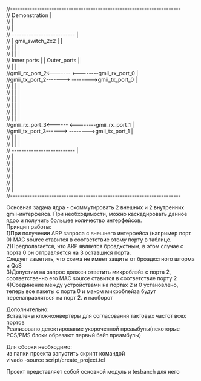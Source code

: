 <p>//----------------------------------------------------------------------<br>
//                  Demonstration				                       |<br>
//                                                                     |<br>
//                                                                     |<br>
//                  --------------------------                         |<br>
//                  |     gmii_switch_2x2    |                         |<br>
//                  |                        |                         |<br>
//                  |                        |                         |<br>
//  Inner ports     |                        |      Outer_ports        |<br>
//                  |                        |                         |<br>
//gmii_rx_port_2<-------                  <--------gmii_rx_port_0      |<br>
//gmii_tx_port_2------->                  -------->gmii_tx_port_0      |<br>
//                  |                        |                         |<br>
//                  |                        |                         |<br>
//                  |                        |                         |<br>
//                  |                        |                         |<br>
//                  |                        |                         |<br>
//                  |                        |                         |<br>
//gmii_rx_port_3<------                  <--------gmii_rx_port_1       |<br>
//gmii_tx_port_3------>                  -------->gmii_tx_port_1       |<br>
//                  |                        |                         |<br>
//                  |                        |                         |<br>
//                  --------------------------                         |<br>
//                                                                     |<br>
//                                                                     |<br>
//                                                                     |<br>
//                                                                     |<br>
//                                                                     |<br>
//                                                                     |<br>
//----------------------------------------------------------------------<br>

Основная задача ядра - скоммутировать 2 внешних и 2 внутренних gmii-интерфейса. При необходимости, можно каскадировать данное ядро и получить большее количество интерфейсов.<br>
Принцип работы:<br>
1)При получении ARP запроса с внешнего интерфейса (например порт 0) MAC source ставится в соответствие этому порту в таблице. <br>
2)Предполагается, что ARP является броадкстным, в этом случае с порта 0 он отправляется на 3 оставшися порта.<br>
Следует заметить, что схема не имеет защиты от броадкстного шторма и QoS<br>
3)Допустим на запрос должен ответить микроблэйз с порта 2, соответственно его MAC source ставится в соответствие порту 2<br>
4)Соединение между устройствами на портах 2 и 0 установлено, теперь все пакеты с порта 0 и маком микроблейза будут перенаправляться на порт 2. и наоборот<br>

Дополнительно:<br>
Вставлены клок-конвертеры для согласования тактовых частот всех портов<br>
Реализовано детектирование укороченной преамбулы(некоторые PCS/PMS блоки обрезают первый байт преамбулы)<br>

Для сборки необходимо:<br>
из папки проекта запустить скрипт командой<br>
vivado -source script/create_project.tcl <br>

Проект представляет собой основной модуль и tesbanch для него</p>
